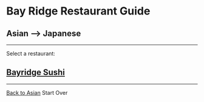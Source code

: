 # Bay Ridge Restaurant Guide
## Asian --> Japanese
---
Select a restaurant:
## [Bayridge Sushi](http://www.brsushi.com/)
---
[Back to Asian](asian.md)
Start Over
